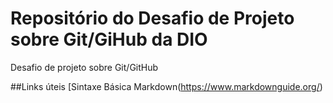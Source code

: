 # Repositório do Desafio de Projeto sobre Git/GiHub da DIO
Desafio de projeto sobre Git/GitHub

##Links úteis
[Sintaxe Básica Markdown(https://www.markdownguide.org/)
